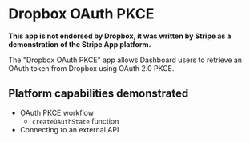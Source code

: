 # Dropbox OAuth PKCE

**This app is not endorsed by Dropbox, it was written by Stripe as a demonstration of the Stripe App platform.**

The "Dropbox OAuth PKCE" app allows Dashboard users to retrieve an OAuth token from Dropbox using OAuth 2.0 PKCE.

## Platform capabilities demonstrated
- OAuth PKCE workflow
  - `createOAuthState` function
- Connecting to an external API

